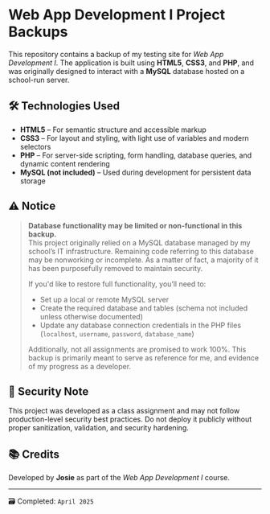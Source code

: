 # Web App Development I Project Backups

This repository contains a backup of my testing site for *Web App Development I*. The application is built using **HTML5**, **CSS3**, and **PHP**, and was originally designed to interact with a **MySQL** database hosted on a school-run server.

## 🛠 Technologies Used

- **HTML5** – For semantic structure and accessible markup
- **CSS3** – For layout and styling, with light use of variables and modern selectors
- **PHP** – For server-side scripting, form handling, database queries, and dynamic content rendering
- **MySQL (not included)** – Used during development for persistent data storage

## ⚠️ Notice

> **Database functionality may be limited or non-functional in this backup.**  
> This project originally relied on a MySQL database managed by my school’s IT infrastructure. Remaining code referring to this database may be nonworking or incomplete. As a matter of fact, a majority of it has been purposefully removed to maintain security.
>
> If you'd like to restore full functionality, you’ll need to:
>
> - Set up a local or remote MySQL server
> - Create the required database and tables (schema not included unless otherwise documented)
> - Update any database connection credentials in the PHP files (`localhost`, `username`, `password`, `database_name`)
>
> Additionally, not all assignments are promised to work 100%. This backup is primarily meant to serve as reference for me, and evidence of my progress as a developer.


## 🔐 Security Note

This project was developed as a class assignment and may not follow production-level security best practices. Do not deploy it publicly without proper sanitization, validation, and security hardening.

## 📚 Credits

Developed by **Josie** as part of the *Web App Development I* course.

---
🗃️ Completed: `April 2025`
